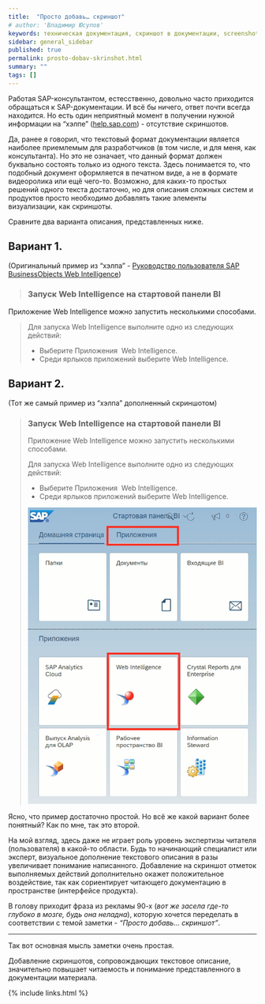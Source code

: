 ```yaml
---
title:  "Просто добавь… скриншот"
# author: 'Владимир Юсупов'
keywords: техническая документация, скриншот в документации, screenshot, руководство разработчика, руководство администратора, техписатель, технический писатель москва, заметки техписателя
sidebar: general_sidebar
published: true
permalink: prosto-dobav-skrinshot.html
summary: ""
tags: []
---
```


Работая SAP-консультантом, естесственно, довольно часто приходится обращаться к SAP-документации. И всё бы ничего, ответ почти всегда находится. Но есть один неприятный момент в получении нужной информации на “хэлпе” ([help.sap.com](https://help.sap.com/)) - отсутствие скриншотов.

Да, ранее я говорил, что текстовый формат документации является наиболее приемлемым для разработчиков (в том числе, и для меня, как консультанта). Но это не означает, что данный формат должен буквально состоять только из одного текста. Здесь понимается то, что подобный документ оформляется в печатном виде, а не в формате видеоролика или ещё чего-то. Возможно, для каких-то простых решений одного текста достаточно, но для описания сложных систем и продуктов просто необходимо добавлять такие элементы визуализации, как скриншоты.

Сравните два варианта описания, представленных ниже.

## Вариант 1. 

(Оригинальный пример из “хэлпа” - [Руководство пользователя SAP BusinessObjects Web Intelligence](https://help.sap.com/docs/SAP_BUSINESSOBJECTS_BUSINESS_INTELLIGENCE_PLATFORM/c95594c101a046159432081ca44d6b18/4729d63f6e041014910aba7db0e91070.html))

> ### Запуск Web Intelligence на стартовой панели BI
>
Приложение Web Intelligence можно запустить несколькими способами.
>
>Для запуска Web Intelligence выполните одно из следующих действий:
>
> * Выберите Приложения  Web Intelligence.
> * Среди ярлыков приложений выберите Web Intelligence.
>

## Вариант 2. 

(Тот же самый пример из “хэлпа” дополненный скриншотом)

> ### Запуск Web Intelligence на стартовой панели BI
>
> Приложение Web Intelligence можно запустить несколькими способами.
>
> Для запуска Web Intelligence выполните одно из следующих действий:
>
> * Выберите Приложения  Web Intelligence.
> * Среди ярлыков приложений выберите Web Intelligence.
>
>  <p><img src="images/screenshot_sample_techwritex.png" alt="Пример использования скриншота в технической документации" /></p>
>

Ясно, что пример достаточно простой. Но всё же какой вариант более понятный?
Как по мне, так это второй.

На мой взгляд, здесь даже не играет роль уровень экспертизы читателя (пользователя) в какой-то области. Будь то начинающий специалист или эксперт, визуальное дополнение текстового описания в разы увеличивает понимание написанного. Добавление на скриншот отметок выполняемых действий дополнительно окажет положительное воздействие, так как сориентирует читающего документацию в пространстве (интерфейсе продукта). 

В голову приходит фраза из рекламы 90-х (*вот же засела где-то глубоко в мозге, будь она неладна*), которую хочется переделать в соответствии с темой заметки - *“Просто добавь… скриншот”*. 

***

Так вот основная мысль заметки очень простая.

Добавление скриншотов, сопровождающих текстовое описание, значительно повышает читаемость и понимание представленного в документации материала.

{% include links.html %}

